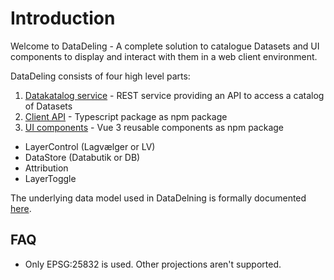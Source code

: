 <!--
[![npm](https://img.shields.io/npm/v/@dmp/lagvaelger-client-ui.svg)](https://www.npmjs.com/package/@dmp/lagvaelger-client-ui)
[![npm](https://img.shields.io/npm/v/@dmp/lagvaelger-client-api.svg)](https://www.npmjs.com/package/@dmp/lagvaelger-client-api)
-->

# Introduction

Welcome to DataDeling - A complete solution to catalogue Datasets and UI components to display and interact with them in a web client environment.

DataDeling consists of four high level parts:

1. [Datakatalog service](doc/backend) - REST service providing an API to access a catalog of Datasets
2. [Client API](doc/frontend#client-api) - Typescript package as npm package
3. [UI components](doc/frontend#ui-components) - Vue 3 reusable components as npm package
  - LayerControl (Lagvælger or LV)
  - DataStore (Databutik or DB)
  - Attribution
  - LayerToggle

The underlying data model used in DataDelning is formally documented [here](doc/datamodel).

## FAQ

- Only EPSG:25832 is used. Other projections aren't supported.

